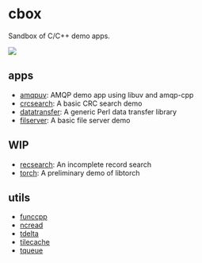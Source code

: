 # cbox

Sandbox of C/C++ demo apps.

![](https://media.giphy.com/media/Ah3zHH7hvsSB2/giphy.gif)

## apps

* [amqpuv](./amqpuv/README.md): AMQP demo app using libuv and amqp-cpp
* [crcsearch](./crcsearch/README.md): A basic CRC search demo
* [datatransfer](./datatransfer): A generic Perl data transfer library
* [filserver](./fileserver/README.md): A basic file server demo

## WIP

* [recsearch](./recsearch/README.md): An incomplete record search
* [torch](./torch/): A preliminary demo of libtorch

## utils

* [funccpp](./funccpp)
* [ncread](./ncread)
* [tdelta](./tdelta)
* [tilecache](./tilecache)
* [tqueue](./tqueue)





